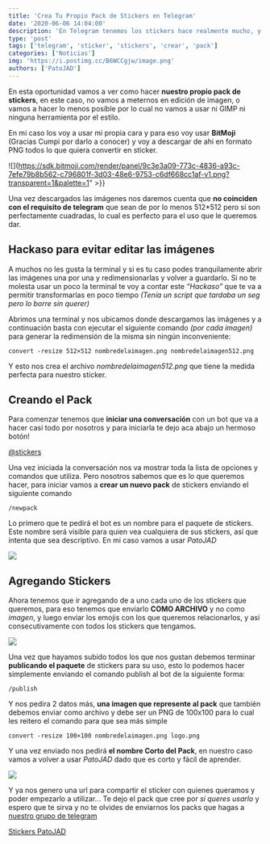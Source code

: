 ```yaml
---
title: 'Crea Tu Propio Pack de Stickers en Telegram'
date: '2020-06-06 14:04:00'
description: 'En Telegram tenemos los stickers hace realmente mucho, y en esta oportunidad vamos a crear nuestro propio pack.'
type: 'post'
tags: ['telegram', 'sticker', 'stickers', 'crear', 'pack']
categories: ['Noticias']
img: 'https://i.postimg.cc/B6WCCgjw/image.png'
authors: ['PatoJAD']
---
```


En esta oportunidad vamos a ver como hacer **nuestro propio pack de stickers**, en este caso, no vamos a meternos en edición de imagen, o vamos a hacer lo menos posible por lo cual no vamos a usar ni GIMP ni ninguna herramienta por el estilo.

En mi caso los voy a usar mi propia cara y para eso voy usar **BitMoji** (Gracias Cumpi por darlo a conocer) y voy a descargar de ahi en formato PNG todos lo que quiera convertir en sticker.

![](https://sdk.bitmoji.com/render/panel/9c3e3a09-773c-4836-a93c-7efe79b8b562-c796801f-3d03-48e6-9753-c6df668cc1af-v1.png?transparent=1&palette=1" >}}

Una vez descargados las imágenes nos daremos cuenta que **no coinciden con el requisito de telegram** que sean de por lo menos 512\*512 pero sí son perfectamente cuadradas, lo cual es perfecto para el uso que le queremos dar.

## Hackaso para evitar editar las imágenes

A muchos no les gusta la terminal y si es tu caso podes tranquilamente abrir las imágenes una por una y redimensionarlas y volver a guardarlo. Si no te molesta usar un poco la terminal te voy a contar este _“Hackaso”_ que te va a permitir transformarlas en poco tiempo _(Tenía un script que tardaba un seg pero lo borre sin querer)_

Abrimos una terminal y nos ubicamos donde descargamos las imágenes y a continuación basta con ejecutar el siguiente comando _(por cada imagen)_ para generar la redimensión de la misma sin ningún inconveniente:

    convert -resize 512×512 nombredelaimagen.png nombredelaimagen512.png

Y esto nos crea el archivo _nombredelaimagen512.png_ que tiene la medida perfecta para nuestro sticker.

## Creando el Pack

Para comenzar tenemos que **iniciar una conversación** con un bot que va a hacer casi todo por nosotros y para iniciarla te dejo aca abajo un hermoso botón!

[@stickers](https://telegram.me/stickers)

Una vez iniciada la conversación nos va mostrar toda la lista de opciones y comandos que utiliza. Pero nosotros sabemos que es lo que queremos hacer, para iniciar vamos a **crear un nuevo pack** de stickers enviando el siguiente comando

    /newpack

Lo primero que te pedirá el bot es un nombre para el paquete de stickers. Este nombre será visible para quien vea cualquiera de sus stickers, así que intenta que sea descriptivo. En mi caso vamos a usar _PatoJAD_

![](https://i.postimg.cc/4NtJ3vtN/image.png)

## Agregando Stickers

Ahora tenemos que ir agregando de a uno cada uno de los stickers que queremos, para eso tenemos que enviarlo **COMO ARCHIVO** y no como _imagen_, y luego enviar los emojis con los que queremos relacionarlos, y así consecutivamente con todos los stickers que tengamos.

![](https://i.postimg.cc/c45QsSRN/image.png)

Una vez que hayamos subido todos los que nos gustan debemos terminar **publicando el paquete** de stickers para su uso, esto lo podemos hacer simplemente enviando el comando publish al bot de la siguiente forma:

    /publish

Y nos pedira 2 datos más, **una imagen que represente al pack** que también debemos enviar como archivo y debe ser un PNG de 100x100 para lo cual les reitero el comando para que sea más simple

    convert -resize 100×100 nombredelaimagen.png logo.png

Y una vez enviado nos pedirá **el nombre Corto del Pack**, en nuestro caso vamos a volver a usar _PatoJAD_ dado que es corto y fácil de aprender.

![](https://i.postimg.cc/B6VqjMMt/image.png)

Y ya nos genero una url para compartir el sticker con quienes queramos y poder empezarlo a utilizar… Te dejo el pack que cree por _si queres usarlo_ y espero que te sirva y no te olvides de enviarnos los packs que hagas a [nuestro grupo de telegram](https://t.me/PatoJADCommunity)

[Stickers PatoJAD](https://t.me/addstickers/PatoJAD)
